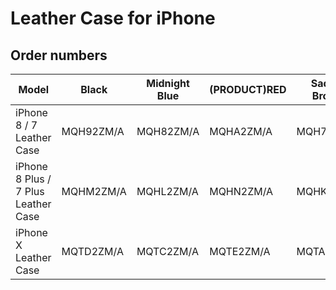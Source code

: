 # Leather Case for iPhone

## Order numbers

| Model | Black | Midnight Blue | (PRODUCT)RED | Saddle Brown | Taupe |
|-------|-----|-----|-----|-----|-----|
| iPhone 8 / 7 Leather Case | MQH92ZM/A | MQH82ZM/A | MQHA2ZM/A | MQH72ZM/A | MQH62ZM/A |
| iPhone 8 Plus / 7 Plus Leather Case | MQHM2ZM/A | MQHL2ZM/A | MQHN2ZM/A | MQHK2ZM/A | MQHJ2ZM/A |
| iPhone X Leather Case | MQTD2ZM/A | MQTC2ZM/A | MQTE2ZM/A | MQTA2ZM/A | MQT92ZM/A |
